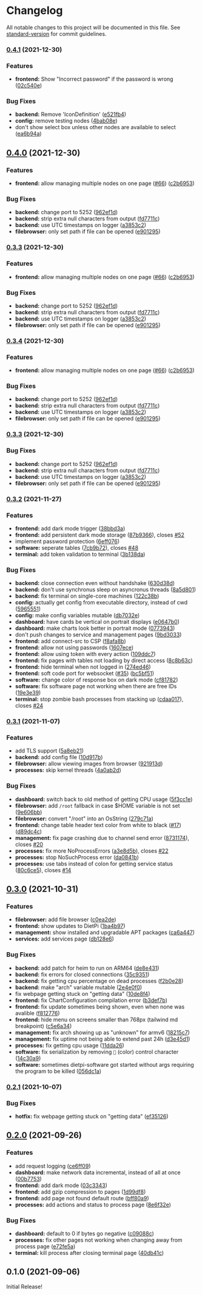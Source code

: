 # Changelog

All notable changes to this project will be documented in this file. See [standard-version](https://github.com/conventional-changelog/standard-version) for commit guidelines.

### [0.4.1](https://github.com/ravenclaw900/DietPi-Dashboard/compare/v0.4.0...v0.4.1) (2021-12-30)


### Features

* **frontend:** Show "Incorrect password" if the password is wrong ([02c540e](https://github.com/ravenclaw900/DietPi-Dashboard/commit/02c540e43a443f9990c9913fec8f4cd5cd59e5ff))


### Bug Fixes

* **backend:** Remove 'IconDefinition' ([e521fb4](https://github.com/ravenclaw900/DietPi-Dashboard/commit/e521fb4540cf57f70b611d731be80723cd03e4cb))
* **config:** remove testing nodes ([4bab08e](https://github.com/ravenclaw900/DietPi-Dashboard/commit/4bab08e6e27cd105296a18e88d27110042d056a3))
* don't show select box unless other nodes are available to select ([ea6b94a](https://github.com/ravenclaw900/DietPi-Dashboard/commit/ea6b94a8bc01c396c44156e6cf493ffe49bc8aa0))

## [0.4.0](https://github.com/ravenclaw900/DietPi-Dashboard/compare/v0.3.2...v0.4.0) (2021-12-30)


### Features

* **frontend:** allow managing multiple nodes on one page ([#66](https://github.com/ravenclaw900/DietPi-Dashboard/issues/66)) ([c2b6953](https://github.com/ravenclaw900/DietPi-Dashboard/commit/c2b695349233adbf4f2cf196dd25b75737dddb3f))


### Bug Fixes

* **backend:** change port to 5252 ([962ef1d](https://github.com/ravenclaw900/DietPi-Dashboard/commit/962ef1db3c391d2464cb96b826f566b1c9b6af73))
* **backend:** strip extra null characters from output ([fd7711c](https://github.com/ravenclaw900/DietPi-Dashboard/commit/fd7711c2bf06617e81ac924c8aa7e31b1d42ae23))
* **backend:** use UTC timestamps on logger ([a3853c2](https://github.com/ravenclaw900/DietPi-Dashboard/commit/a3853c2697d5a0606499c41fc6cf456543e01a4e))
* **filebrowser:** only set path if file can be opened ([e901295](https://github.com/ravenclaw900/DietPi-Dashboard/commit/e901295f3c05e82f4c845a4eecb5d941f8f4883c))

### [0.3.3](https://github.com/ravenclaw900/DietPi-Dashboard/compare/v0.3.2...v0.3.3) (2021-12-30)


### Features

* **frontend:** allow managing multiple nodes on one page ([#66](https://github.com/ravenclaw900/DietPi-Dashboard/issues/66)) ([c2b6953](https://github.com/ravenclaw900/DietPi-Dashboard/commit/c2b695349233adbf4f2cf196dd25b75737dddb3f))


### Bug Fixes

* **backend:** change port to 5252 ([962ef1d](https://github.com/ravenclaw900/DietPi-Dashboard/commit/962ef1db3c391d2464cb96b826f566b1c9b6af73))
* **backend:** strip extra null characters from output ([fd7711c](https://github.com/ravenclaw900/DietPi-Dashboard/commit/fd7711c2bf06617e81ac924c8aa7e31b1d42ae23))
* **backend:** use UTC timestamps on logger ([a3853c2](https://github.com/ravenclaw900/DietPi-Dashboard/commit/a3853c2697d5a0606499c41fc6cf456543e01a4e))
* **filebrowser:** only set path if file can be opened ([e901295](https://github.com/ravenclaw900/DietPi-Dashboard/commit/e901295f3c05e82f4c845a4eecb5d941f8f4883c))

### [0.3.4](https://github.com/ravenclaw900/DietPi-Dashboard/compare/v0.3.2...v0.3.4) (2021-12-30)


### Features

* **frontend:** allow managing multiple nodes on one page ([#66](https://github.com/ravenclaw900/DietPi-Dashboard/issues/66)) ([c2b6953](https://github.com/ravenclaw900/DietPi-Dashboard/commit/c2b695349233adbf4f2cf196dd25b75737dddb3f))


### Bug Fixes

* **backend:** change port to 5252 ([962ef1d](https://github.com/ravenclaw900/DietPi-Dashboard/commit/962ef1db3c391d2464cb96b826f566b1c9b6af73))
* **backend:** strip extra null characters from output ([fd7711c](https://github.com/ravenclaw900/DietPi-Dashboard/commit/fd7711c2bf06617e81ac924c8aa7e31b1d42ae23))
* **backend:** use UTC timestamps on logger ([a3853c2](https://github.com/ravenclaw900/DietPi-Dashboard/commit/a3853c2697d5a0606499c41fc6cf456543e01a4e))
* **filebrowser:** only set path if file can be opened ([e901295](https://github.com/ravenclaw900/DietPi-Dashboard/commit/e901295f3c05e82f4c845a4eecb5d941f8f4883c))

### [0.3.3](https://github.com/ravenclaw900/DietPi-Dashboard/compare/v0.3.2...v0.3.3) (2021-12-30)


### Bug Fixes

* **backend:** change port to 5252 ([962ef1d](https://github.com/ravenclaw900/DietPi-Dashboard/commit/962ef1db3c391d2464cb96b826f566b1c9b6af73))
* **backend:** strip extra null characters from output ([fd7711c](https://github.com/ravenclaw900/DietPi-Dashboard/commit/fd7711c2bf06617e81ac924c8aa7e31b1d42ae23))
* **backend:** use UTC timestamps on logger ([a3853c2](https://github.com/ravenclaw900/DietPi-Dashboard/commit/a3853c2697d5a0606499c41fc6cf456543e01a4e))
* **filebrowser:** only set path if file can be opened ([e901295](https://github.com/ravenclaw900/DietPi-Dashboard/commit/e901295f3c05e82f4c845a4eecb5d941f8f4883c))

### [0.3.2](https://github.com/ravenclaw900/DietPi-Dashboard/compare/v0.3.1...v0.3.2) (2021-11-27)


### Features

* **frontend:** add dark mode trigger ([38bbd3a](https://github.com/ravenclaw900/DietPi-Dashboard/commit/38bbd3a63b846a647912c0cd4b5d4ae31dddd342))
* **frontend:** add persistent dark mode storage ([87b9366](https://github.com/ravenclaw900/DietPi-Dashboard/commit/87b936634ac508c29d00eeccf110b58740b69838)), closes [#52](https://github.com/ravenclaw900/DietPi-Dashboard/issues/52)
* implement password protection ([6eff076](https://github.com/ravenclaw900/DietPi-Dashboard/commit/6eff076ebe7863be8744797d84fef6c10d28e449))
* **software:** seperate tables ([7cb9b72](https://github.com/ravenclaw900/DietPi-Dashboard/commit/7cb9b7266a6d02693502b5e06602624d2faff43c)), closes [#48](https://github.com/ravenclaw900/DietPi-Dashboard/issues/48)
* **terminal:** add token validation to terminal ([3b138da](https://github.com/ravenclaw900/DietPi-Dashboard/commit/3b138da8b526d46214d102c446517f518a5bd17b))


### Bug Fixes

* **backend:** close connection even without handshake ([630d38d](https://github.com/ravenclaw900/DietPi-Dashboard/commit/630d38d6dab2dbd90f458f4905bb66dc440493d4))
* **backend:** don't use synchronus sleep on asyncronus threads ([8a5d801](https://github.com/ravenclaw900/DietPi-Dashboard/commit/8a5d80176cf18f2ad8d2148c2c833c6c8372bff5))
* **backend:** fix terminal on single-core machines ([122c38b](https://github.com/ravenclaw900/DietPi-Dashboard/commit/122c38b65414b2502fb69983038360ffb793b878))
* **config:** actually get config from executable directory, instead of cwd ([5965551](https://github.com/ravenclaw900/DietPi-Dashboard/commit/5965551fec41d355749c92c9c743c75b536bd815))
* **config:** make config variables mutable ([db7032e](https://github.com/ravenclaw900/DietPi-Dashboard/commit/db7032e4eaa7810d579cf14b13575cf7d7e641d4))
* **dashboard:** have cards be vertical on portrait displays ([e0647b0](https://github.com/ravenclaw900/DietPi-Dashboard/commit/e0647b0b7b098c269549d8adb3799f507cd975b4))
* **dashboard:** make charts look better in portrait mode ([0773943](https://github.com/ravenclaw900/DietPi-Dashboard/commit/0773943aae9b57bbc429ae86098a8d7049c3d755))
* don't push changes to service and management pages ([9bd3033](https://github.com/ravenclaw900/DietPi-Dashboard/commit/9bd30338e458666a46542067ed6b2584f42d019e))
* **frontend:** add connect-src to CSP ([f8afa8b](https://github.com/ravenclaw900/DietPi-Dashboard/commit/f8afa8b5604d2f34f66237a2cbe3d16d45dd55ed))
* **frontend:** allow not using passwords ([1607ece](https://github.com/ravenclaw900/DietPi-Dashboard/commit/1607ecec1ff56a52056406706a20049507cbf984))
* **frontend:** allow using token with every action ([109ddc7](https://github.com/ravenclaw900/DietPi-Dashboard/commit/109ddc78ed87e52553daa32d44a667cb893f595c))
* **frontend:** fix pages with tables not loading by direct access ([8c8b63c](https://github.com/ravenclaw900/DietPi-Dashboard/commit/8c8b63cd555f4ee71a3d14dc282736981e46ff07))
* **frontend:** hide terminal when not logged in ([274ed46](https://github.com/ravenclaw900/DietPi-Dashboard/commit/274ed466b1e785e7b5d49b4e8bfd26444b7a5581))
* **frontend:** soft code port for websocket ([#35](https://github.com/ravenclaw900/DietPi-Dashboard/issues/35)) ([bc5bf51](https://github.com/ravenclaw900/DietPi-Dashboard/commit/bc5bf51c805a210fd2189972543a43e7f5aedc7c))
* **software:** change color of response box on dark mode ([cf81782](https://github.com/ravenclaw900/DietPi-Dashboard/commit/cf817825179300cfc370602abe214aaae2df7b81))
* **software:** fix software page not working when there are free IDs ([19e3e39](https://github.com/ravenclaw900/DietPi-Dashboard/commit/19e3e39f6d78df65421ba81231e4545a9ed5cf60))
* **terminal:** stop zombie bash processes from stacking up ([cdaa017](https://github.com/ravenclaw900/DietPi-Dashboard/commit/cdaa0178d2f21635bc148a657b0624cbe820c385)), closes [#24](https://github.com/ravenclaw900/DietPi-Dashboard/issues/24)

### [0.3.1](https://github.com/ravenclaw900/DietPi-Dashboard/compare/v0.3.0...v0.3.1) (2021-11-07)


### Features

* add TLS support ([5a8eb21](https://github.com/ravenclaw900/DietPi-Dashboard/commit/5a8eb215ae3ebe407afa6f2ad55b822418ca295c))
* **backend:** add config file ([10d917b](https://github.com/ravenclaw900/DietPi-Dashboard/commit/10d917b6045a37b61873a298507615d57a313593))
* **filebrowser:** allow viewing images from browser ([921913d](https://github.com/ravenclaw900/DietPi-Dashboard/commit/921913d9bc2b0c86f012703864640b8117336bb4))
* **processes:** skip kernel threads ([4a0ab2d](https://github.com/ravenclaw900/DietPi-Dashboard/commit/4a0ab2d22af5bb3dfc59ef6769220e943ac03245))


### Bug Fixes

* **dashboard:** switch back to old method of getting CPU usage ([5f3cc1e](https://github.com/ravenclaw900/DietPi-Dashboard/commit/5f3cc1e4bd55d06c73f665a3bbad97775798e629))
* **filebrowser:** add `/root` fallback in case $HOME variable is not set ([9e606bb](https://github.com/ravenclaw900/DietPi-Dashboard/commit/9e606bb89b70dc090c35e6b0560c4d55abe14e35))
* **filebrowser:** convert "/root" into an OsString ([279c71a](https://github.com/ravenclaw900/DietPi-Dashboard/commit/279c71a9a90541bbfe10d20ca9adf8eedf2da109))
* **frontend:** change table header text color from white to black ([#17](https://github.com/ravenclaw900/DietPi-Dashboard/issues/17)) ([d89dc4c](https://github.com/ravenclaw900/DietPi-Dashboard/commit/d89dc4c355b92f2a28fa7905e0d8d0f39735e53a))
* **management:** fix page crashing due to channel send error ([8731174](https://github.com/ravenclaw900/DietPi-Dashboard/commit/8731174075bc03b50558cf9b2cf680cdae2d0f9c)), closes [#20](https://github.com/ravenclaw900/DietPi-Dashboard/issues/20)
* **processes:** fix more NoProcessErrors ([a3e8d5b](https://github.com/ravenclaw900/DietPi-Dashboard/commit/a3e8d5bd9ce5c3990a95f62dc1feb8ce32d3263e)), closes [#22](https://github.com/ravenclaw900/DietPi-Dashboard/issues/22)
* **processes:** stop NoSuchProcess error ([da0841b](https://github.com/ravenclaw900/DietPi-Dashboard/commit/da0841b836a42aa64f81cf331e0ab82712b35240))
* **processes:** use tabs instead of colon for getting service status ([80c6ce5](https://github.com/ravenclaw900/DietPi-Dashboard/commit/80c6ce5a98de057526eada9e26114ec85d83a5cb)), closes [#14](https://github.com/ravenclaw900/DietPi-Dashboard/issues/14)

## [0.3.0](https://github.com/ravenclaw900/DietPi-Dashboard/compare/v0.2.0...v0.3.0) (2021-10-31)


### Features

* **filebrowser:** add file browser ([c0ea2de](https://github.com/ravenclaw900/DietPi-Dashboard/commit/c0ea2defec8ff701d5f255879e307cc2039fbced))
* **frontend:** show updates to DietPi ([1ba4b97](https://github.com/ravenclaw900/DietPi-Dashboard/commit/1ba4b9721ab55e33f6deac5dda06915a7a18e2bc))
* **management:** show installed and upgradable APT packages ([ca6a447](https://github.com/ravenclaw900/DietPi-Dashboard/commit/ca6a447ab1aa15417c1db6796fbc589e96ee8e42))
* **services:** add services page ([db128e6](https://github.com/ravenclaw900/DietPi-Dashboard/commit/db128e65773f70de9c0c3ad3ca5b7c663280eb30))


### Bug Fixes

* **backend:** add patch for heim to run on ARM64 ([de8e431](https://github.com/ravenclaw900/DietPi-Dashboard/commit/de8e431fee817bb6ae3fbc724f3811c299132d84))
* **backend:** fix errors for closed connections ([35c9351](https://github.com/ravenclaw900/DietPi-Dashboard/commit/35c935120a8c0f52c2056fde281df8187644ae95))
* **backend:** fix getting cpu percentage on dead processes ([f2b0e28](https://github.com/ravenclaw900/DietPi-Dashboard/commit/f2b0e28b4a0077c221c0515701965581078605e8))
* **backend:** make "arch" variable mutable ([2e4e0f0](https://github.com/ravenclaw900/DietPi-Dashboard/commit/2e4e0f04d754229b139aa42c599b3a66855c42c6))
* fix webpage getting stuck on "getting data" ([10de8f4](https://github.com/ravenclaw900/DietPi-Dashboard/commit/10de8f423fbca15dd90b06a7de71e6a48749d5f2))
* **frontend:** fix ChartConfiguration compilation error ([b3def7b](https://github.com/ravenclaw900/DietPi-Dashboard/commit/b3def7b6119ffd0176990dfac4ff595f3de13f74))
* **frontend:** fix update sometimes being shown, even when none was avalible ([f812776](https://github.com/ravenclaw900/DietPi-Dashboard/commit/f812776482935fc785c4c2e41c181e9ad6cfba22))
* **frontend:** hide menu on screens smaller than 768px (tailwind md breakpoint) ([c5e6a34](https://github.com/ravenclaw900/DietPi-Dashboard/commit/c5e6a34db1c0826bc9979cfbfec865a3b1e93b97))
* **management:** fix arch showing up as "unknown" for armv6 ([18215c7](https://github.com/ravenclaw900/DietPi-Dashboard/commit/18215c736fd895f5866bbd36533179ae3f35dfb6))
* **management:** fix uptime not being able to extend past 24h ([d3e45d1](https://github.com/ravenclaw900/DietPi-Dashboard/commit/d3e45d107ebbc42e1bbced5c32d8234924b96d2d))
* **processes:** fix getting cpu usage ([11dda26](https://github.com/ravenclaw900/DietPi-Dashboard/commit/11dda260f6c4d8e29dff3a8457cdb26363203101))
* **software:** fix serialization by removing `` (color) control character ([14c30a9](https://github.com/ravenclaw900/DietPi-Dashboard/commit/14c30a92dc77f3606cc1766e69168bc1530ca1b4))
* **software:** sometimes dietpi-software got started without args requiring the program to be killed ([056dc1a](https://github.com/ravenclaw900/DietPi-Dashboard/commit/056dc1a74bdfd4f901eb4da666acf4abcdb30e07))

### [0.2.1](https://github.com/ravenclaw900/DietPi-Dashboard/compare/v0.2.0...v0.2.1) (2021-10-07)


### Bug Fixes

* **hotfix:** fix webpage getting stuck on "getting data" ([ef35126](https://github.com/ravenclaw900/DietPi-Dashboard/commit/ef351262d564a523451424d0c7f91b5eb91a86ab))

## [0.2.0](https://github.com/ravenclaw900/DietPi-Dashboard/compare/v0.1.0...v0.2.0) (2021-09-26)


### Features

* add request logging ([ce6ff09](https://github.com/ravenclaw900/DietPi-Dashboard/commit/ce6ff09f974e0127fee8ed85bc0f71be4e992ffa))
* **dashboard:** make network data incremental, instead of all at once ([00b7753](https://github.com/ravenclaw900/DietPi-Dashboard/commit/00b77538ae6983214b3bc4249201fd824efc26f9))
* **frontend:** add dark mode ([03c3343](https://github.com/ravenclaw900/DietPi-Dashboard/commit/03c334324fda9b6fec41ffdd44e673c78f84586e))
* **frontend:** add gzip compression to pages ([1d99df8](https://github.com/ravenclaw900/DietPi-Dashboard/commit/1d99df87ddecf7d35152fd04e0be6f0e06018d7d))
* **frontend:** add page not found default route ([bff80a9](https://github.com/ravenclaw900/DietPi-Dashboard/commit/bff80a9d75b687df3ad8c46d4f54aa9397cd38b7))
* **processes:** add actions and status to process page ([8e6f32e](https://github.com/ravenclaw900/DietPi-Dashboard/commit/8e6f32e7eb37abad7f4f84a17fa5bde8de4cd7a0))


### Bug Fixes

* **dashboard:** default to 0 if bytes go negative ([c09088c](https://github.com/ravenclaw900/DietPi-Dashboard/commit/c09088ca3826e1e42df0e421f35f5e2958fe162c))
* **processes:** fix other pages not working when changing away from process page ([e72fe5a](https://github.com/ravenclaw900/DietPi-Dashboard/commit/e72fe5a549035d4bcc3cfa5cfb69a9a32c0d7243))
* **terminal:** kill process after closing terminal page ([40db41c](https://github.com/ravenclaw900/DietPi-Dashboard/commit/40db41c97083cd12847fc657a46d4a9e1700a24a))

## 0.1.0 (2021-09-06)
Initial Release!
